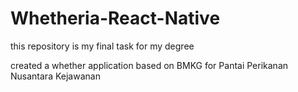 # Whetheria-React-Native
this repository is my final task for my degree

created a whether application based on BMKG for Pantai Perikanan Nusantara Kejawanan
